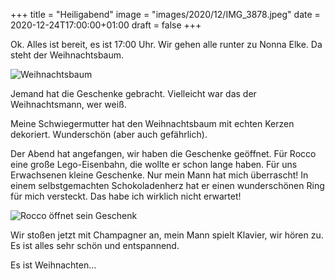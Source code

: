 +++
title = "Heiligabend"
image = "images/2020/12/IMG_3878.jpeg"
date = 2020-12-24T17:00:00+01:00
draft = false
+++

Ok. Alles ist bereit, es ist 17:00 Uhr.
Wir gehen alle runter zu Nonna Elke.
Da steht der Weihnachtsbaum. 

<!--more-->

![Weihnachtsbaum](/images/2020/12/IMG_3878.jpeg)

Jemand hat die Geschenke gebracht.
Vielleicht war das der Weihnachtsmann, wer weiß.

Meine Schwiegermutter hat den Weihnachtsbaum 
mit echten Kerzen dekoriert. Wunderschön (aber auch gefährlich).

Der Abend hat angefangen, wir haben die Geschenke geöffnet.
Für Rocco eine große Lego-Eisenbahn, die wollte er schon 
lange haben. Für uns Erwachsenen kleine Geschenke. Nur mein
Mann hat mich überrascht! In einem selbstgemachten
Schokoladenherz hat er einen wunderschönen Ring für mich versteckt.
Das habe ich wirklich nicht erwartet!

![Rocco öffnet sein Geschenk](/images/2020/12/IMG_3888.jpeg)

Wir stoßen jetzt mit Champagner an, mein Mann spielt Klavier, wir hören zu. Es ist alles sehr schön und entspannend.

Es ist Weihnachten...
